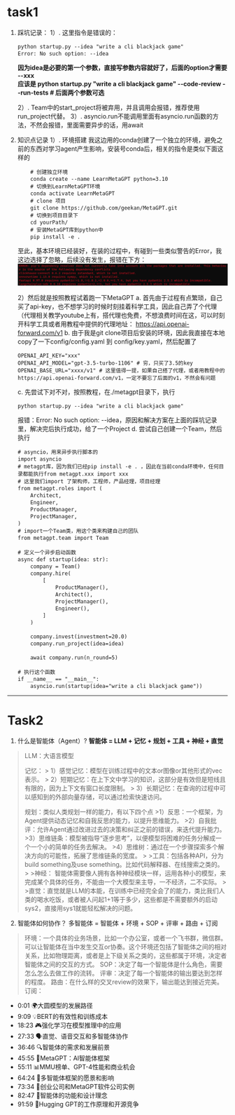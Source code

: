 
# task1

 1. 踩坑记录：
	1）. 这里指令是错误的：
	```
	python startup.py --idea "write a cli blackjack game"			
	Error: No such option: --idea
	```
	**因为idea是必要的第一个参数，直接写参数内容就好了，后面的option才需要 --xxx 		
	应该是 python startup.py "write a cli blackjack game" --code-review --run-tests # 后面两个参数可选**
  
	  2）. Team中的start_project将被弃用，并且调用会报错，推荐使用run_project代替。
	  3）. asyncio.run不能调用里面有asyncio.run函数的方法，不然会报错，里面需要异步的话，用await

 2. 知识点记录
 1）. 环境搭建
 		我这边用的conda创建了一个独立的环境，避免之前的东西对学习agent产生影响，安装号conda后，相关的指令是类似下面这样的
	```
		# 创建独立环境
        conda create --name LearnMetaGPT python=3.10
        # 切换到LearnMetaGPT环境 		
        conda activate LearnMetaGPT 		
        # clone 项目 		
        git clone https://github.com/geekan/MetaGPT.git 		
        # 切换到项目目录下 		
        cd yourPath/ 		
        # 安装MetaGPT库到python中 		
        pip install -e .
	```
	   至此，基本环境已经装好，在装的过程中，有碰到一些类似警告的Error，我这边选择了忽略，后续没有发生，报错在下方：
![安装MetaGPT库中遇到的错误](https://raw.githubusercontent.com/l5276261/MarkDownPic/master/imgs/2024-01-13/j6Pwrk0hl5bS4MLA.png)

	2）然后就是按照教程试着跑一下MetaGPT
		a. 首先由于过程有点繁琐，自己买了api-key，也不想学习的时候时刻挂着科学工具，因此自己弄了个代理（代理相关教学youtube上有，搭代理也免费，不想浪费时间在这，可以时刻开科学工具或者用教程中提供的代理地址： https://api.openai-forward.com/v1
		b. 由于我是git clone项目后安装的环境，因此我直接在本地copy了一下config/config.yaml 到 config/key.yaml，然后配置了
	```
	OPENAI_API_KEY="xxx"
	OPENAI_API_MODEL="gpt-3.5-turbo-1106" # 穷，只买了3.5的key
	OPENAI_BASE_URL="xxxx/v1" # 这里值得一提，如果自己搭了代理，或者用教程中的https://api.openai-forward.com/v1，一定不要忘了后面的v1，不然会有问题
	```    
       c. 先尝试下对不对，按照教程，在./metagpt目录下，执行
       ```
	python startup.py --idea "write a cli blackjack game"
	```

       报错：Error: No such option: --idea，原因和解决方案在上面的踩坑记录里，解决完后执行成功，给了一个Project
		d. 尝试自己创建一个Team，然后执行


		# asyncio，用来异步执行脚本的
		import asyncio
		# metagpt库，因为我们已经pip install -e . ，因此在当前conda环境中，任何目录都能执行from metagpt.xxx import xxx
		# 这里我们import 了架构师，工程师，产品经理，项目经理
		from metagpt.roles import (
		    Architect,
		    Engineer,
		    ProductManager,
		    ProjectManager,
		)
		# import一个Team类，用这个类来构建自己的团队
		from metagpt.team import Team

		# 定义一个异步启动函数
		async def startup(idea: str):
		    company = Team()
		    company.hire(
		        [
		            ProductManager(),
		            Architect(),
		            ProjectManager(),
		            Engineer(),
		        ]
		    )

		    company.invest(investment=20.0)
		    company.run_project(idea=idea)

		    await company.run(n_round=5)

		# 执行这个函数
		if __name__ == "__main__":
			asyncio.run(startup(idea="write a cli blackjack game"))
---------------------------

# Task2
 1. 什么是智能体（Agent）?
  **智能体 = LLM + 记忆 + 规划 + 工具 + 神经 + 直觉**
> LLM：大语言模型   
> 
> 记忆：
	> 1）感觉记忆：模型在训练过程中的文本or图像or其他形式的vec表示。
	> 2）短期记忆：在上下文中学习的知识，这部分是有效但是短线且有限的，因为上下文有窗口长度限制。
	> 3）长期记忆：在查询的过程中可以感知到的外部向量存储，可以通过检索快速访问。
>
>规划：类似人类规划一样的能力，有以下四个点
	>1）反思：一个框架，为Agent提供动态记忆和自我反思的能力，以提升思维能力。
	>2）自我批评：允许Agent通过改进过去的决策和纠正之前的错误，来迭代提升能力。
	>3）思维链条：模型被指导“逐步思考”，以便模型将困难的任务分解成一个一个小的简单的任务去解决。
	>4）思维树：通过在一个步骤探索多个解决方向的可能性，拓展了思维链条的宽度。
	>
	>工具：包括各种API，分为build something及use something。比如代码解释器、在线搜索之类的。
	>
	>神经： 智能体需要像人拥有各种神经模块一样，运用各种小的模型，来完成某个具体的任务，不能由一个大模型来主导，一不经济，二不实际。
	>
	>直觉：直觉就是LLM的本能，在训练中已经完全会了的能力，类比我们人类的喝水吃饭，或者被人问起1+1等于多少，这些都是不需要额外的启动sys2，直接用sys1就能轻松解决的问题。


2. 智能体如何协作？
  多智能体 = 智能体 + 环境 + SOP + 评审 + 路由 + 订阅
  > 环境：一个具体的业务场景，比如一个办公室，或者一个飞书群，微信群。可以让智能体在当中发生交互or协奏。这个环境还包括了智能体之间的相对关系，比如物理距离，或者是上下级关系之类的，这些都属于环境，决定者智能体之间的交互的方式。
  > SOP：决定了每一个智能体是什么角色，需要怎么怎么去做工作的流转。
  > 评审：决定了每一个智能体的输出要达到怎样的程度。
  > 路由：在什么样的交叉review的效果下，输出能达到接近完美。
  > 订阅：
- 0:01 🌍大圆模型的发展路径  
- 9:09 💡BERT的有效性和训练成本  
- 18:23 🎮强化学习在模型推理中的应用  
- 27:33 🗣️直觉、语音交互和多智能体协作  
- 36:46 🔍智能体的需求和发展前景  
- 45:55 🤖MetaGPT：AI智能体框架  
- 55:11 📊MMU榜单、GPT-4性能和商业机会  
- 64:24 🌟多智能体框架的愿景和影响  
- 73:34 💼创业公司和MetaGPT软件公司实例  
- 82:47 🔧智能体的功能和设计理念  
- 91:59 🔬Hugging GPT的工作原理和开源竞争

<!--stackedit_data:
eyJoaXN0b3J5IjpbNDkzMzg1MjI0LC0xNDI1MDQyODE1LC0zMT
U4NzIxMzYsLTE1MjkwOTU1ODgsLTM4MjQ4Njc4OCwtMTA2MTI0
NzEwNiwtMjQ0NzkwODk3XX0=
-->